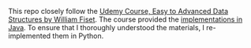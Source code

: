 This repo closely follow the [Udemy Course, Easy to Advanced Data Structures by William Fiset](https://www.udemy.com/introduction-to-data-structures/). The course provided the [implementations in Java](https://github.com/williamfiset/Algorithms/tree/master/src/main/java/com/williamfiset/algorithms/datastructures). To ensure that I thoroughly understood the materials, I re-implemented them in Python.
